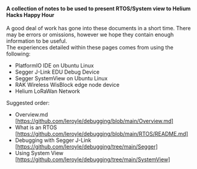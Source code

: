 #### A collection of notes to be used to present RTOS/System view to Helium Hacks Happy Hour

A good deal of work has gone into these documents in a short time. There may be errors or omissions, however we hope they contain enough information to be useful.  
The experiences detailed within these pages comes from using the following: 
* PlatformIO IDE on Ubuntu Linux
* Segger J-Link EDU Debug Device
* Segger SystemView on Ubuntu Linux
* RAK Wireless WisBlock edge node device
* Helium LoRaWan Network  

Suggested order:
* Overview.md [https://github.com/leroyle/debugging/blob/main/Overview.md]
* What is an RTOS [https://github.com/leroyle/debugging/blob/main/RTOS/README.md]
* Debugging with Segger J-Link [https://github.com/leroyle/debugging/tree/main/Segger]
* Using System View [https://github.com/leroyle/debugging/tree/main/SystemView]
